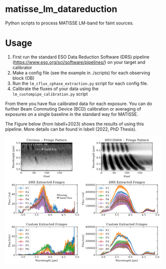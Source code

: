 # matisse_lm_datareduction
Python scripts to process MATISSE LM-band for faint sources.

# Usage
1. First run the standard ESO Data Reduction Software (DRS) pipeline (https://www.eso.org/sci/software/pipelines/) on your target and calibrator
2. Make a config file (see the example in ./scripts) for each observing block (OB)
3. Run the `lm_cflux_cphase_extraction.py` script for each config file.
4. Calibrate the fluxes of your data using the `lm_custompipe_calibration.py` script

From there you have flux calibrated data for each exposure. You can do further Beam Commuting Device (BCD) calibration or averaging of exposures on a single baseline in the standard way for MATISSE. 

The Figure below (from Isbell+2023) shows the results of using this pipeline. More details can be found in Isbell (2022, PhD Thesis).

![image](./example_reduction_circinus.png)